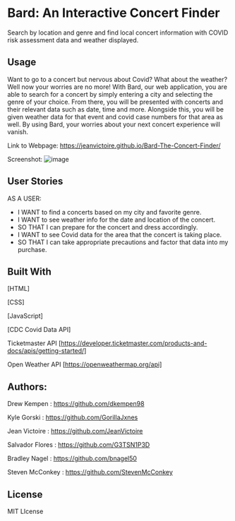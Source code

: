 # Bard: An Interactive Concert Finder

Search by location and genre and find local concert information with COVID risk assessment data and weather displayed.

## Usage

Want to go to a concert but nervous about Covid? What about the weather?
Well now your worries are no more! With Bard, our web application, you are able to search for a concert by simply entering a city and selecting the genre of your choice. From there, you will be presented with concerts and their relevant data such as date, time and more. Alongside this, you will be given weather data for that event and covid case numbers for that area as well. By using Bard, your worries about your next concert experience will vanish.

Link to Webpage: https://jeanvictoire.github.io/Bard-The-Concert-Finder/

Screenshot: ![image](https://user-images.githubusercontent.com/103770530/169561998-74dc5b78-8277-46a5-bcc1-3669d04a2b15.png)

## User Stories

AS A USER:
- I WANT to find a concerts based on my city and favorite genre.
- I WANT to see weather info for the date and location of the concert.
- SO THAT I can prepare for the concert and dress accordingly.
- I WANT to see Covid data for the area that the concert is taking place.
- SO THAT I can take appropriate precautions and factor that data into my purchase.

## Built With

[HTML]

[CSS]

[JavaScript]

[CDC Covid Data API]

Ticketmaster API [https://developer.ticketmaster.com/products-and-docs/apis/getting-started/]

Open Weather API [https://openweathermap.org/api]

## Authors:

Drew Kempen : https://github.com/dkempen98

Kyle Gorski : https://github.com/GorillaJxnes

Jean Victoire : https://github.com/JeanVictoire

Salvador Flores : https://github.com/G3TSN1P3D

Bradley Nagel : https://github.com/bnagel50

Steven McConkey : https://github.com/StevenMcConkey

## License

MIT LIcense

